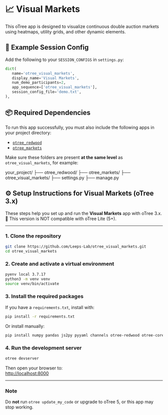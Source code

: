 # 📈 Visual Markets

This oTree app is designed to visualize continuous double auction markets using heatmaps, utility grids, and other dynamic elements. 

## 🔧 Example Session Config

Add the following to your `SESSION_CONFIGS` in `settings.py`:

```python
dict(
   name='otree_visual_markets',
   display_name='Visual Markets',
   num_demo_participants=2,
   app_sequence=['otree_visual_markets'],
   session_config_file='demo.txt',
),
```

## 📦 Required Dependencies

To run this app successfully, you must also include the following apps in your project directory:

- [`otree_redwood`](https://github.com/Leeps-Lab/otree-redwood)
- [`otree_markets`](https://github.com/Leeps-Lab/otree_markets)

Make sure these folders are present **at the same level** as `otree_visual_markets`, for example:

your_project/
├── otree_redwood/
├── otree_markets/
├── otree_visual_markets/
├── settings.py
├── manage.py



## ⚙️ Setup Instructions for Visual Markets (oTree 3.x)

These steps help you set up and run the **Visual Markets** app with oTree 3.x.  
🛑 This version is NOT compatible with oTree Lite (5+).


---


### 1. Clone the repository

```bash
git clone https://github.com/Leeps-Lab/otree_visual_markets.git
cd otree_visual_markets
```

### 2. Create and activate a virtual environment

```bash
pyenv local 3.7.17
python3 -m venv venv
source venv/bin/activate
```

### 3. Install the required packages

If you have a `requirements.txt`, install with:

```bash
pip install -r requirements.txt
```

Or install manually:

```bash
pip install numpy pandas js2py pyyaml channels otree-redwood otree-core
```

### 4. Run the development server

```bash
otree devserver
```

Then open your browser to:  
[http://localhost:8000](http://localhost:8000)

---

### Note

Do **not** run `otree update_my_code` or upgrade to oTree 5, or this app may stop working.
